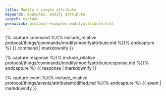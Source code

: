 ```yaml
---
title: Modify a single attribute
keywords: examples, modify attribute
search: exclude
permalink: protocol-examples-modifyattribute.html
---
```


{% capture command %}{% include_relative protocol/things/commands/modify/modifyattribute.md %}{% endcapture %}
{{ command | markdownify }}

{% capture response %}{% include_relative protocol/things/commands/modify/modifyattributeresponse.md %}{% endcapture %}
{{ response | markdownify }}

{% capture event %}{% include_relative protocol/things/events/attributemodified.md %}{% endcapture %}
{{ event | markdownify }}

